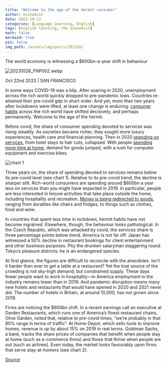 ```yaml
---
title: "Welcome to the age of the hermit consumer"
author: economist
date: 2023-10-22
categories: [Language Learning, English]
tags: [english learning, the economist]
math: false
mermaid: true
pin: false
img_path: /assets/img/posts/202310/
---
```


The world economy is witnessing a \$600bn-a-year shift in behaviour

![20231028_FNP002.webp](20231028_FNP002.webp)

Oct 22nd 2023  \|  SAN FRANCISCO

In some ways COVID-19 was a blip. After soaring in 2020, unemployment across the rich world quickly dropped to pre-pandemic lows. Countries re-attained their pre-covid gdp in short order. And yet, more than two years after lockdowns were lifted, at least one change is enduring: [consumer habits](https://www.economist.com/business/2022/11/27/the-new-winners-and-losers-in-business) across the rich world have shifted decisively, and perhaps permanently. Welcome to the age of the hermit.

Before covid, the share of consumer spending devoted to services was rising steadily. As societies became richer, they sought more luxury experiences, health care and financial planning. Then in 2020 [spending on services](https://www.economist.com/graphic-detail/2020/04/09/how-the-covid-19-pandemic-is-changing-americans-spending-habits), from hotel stays to hair cuts, collapsed. With people [spending more time at home](https://www.economist.com/business/2023/07/10/the-fight-over-working-from-home-goes-global), demand for goods jumped, with a rush for computer equipment and exercise bikes.

![chart 1](20231028_FNC118.webp)

Three years on, the share of spending devoted to services remains below its pre-covid level (see chart 1). Relative to its pre-covid trend, the decline is sharper still. Rich-world consumers are spending around $600bn a year less on services than you might have expected in 2019. In particular, people are less interested in leisure activities that take place outside the home, including hospitality and recreation. [Money is being redirected to goods](https://www.economist.com/finance-and-economics/2022/04/23/all-over-the-rich-world-new-businesses-are-springing-to-life), ranging from durables like chairs and fridges, to things such as clothes, food and wine.

In countries that spent less time in lockdown, hermit habits have not become ingrained. Elsewhere, though, the behaviour looks pathological. In the Czech Republic, which was whacked by covid, the services share is three percentage points below trend. America is not far off. Japan has witnessed a 50% decline in restaurant bookings for client entertainment and other business purposes. Pity the drunken salaryman staggering round Tokyo’s pleasure districts: he is an endangered species.

At first glance, the figures are difficult to reconcile with the anecdotes. Isn’t it harder than ever to get a table at a restaurant? Yet the true source of the crowding is not sky-high demand, but constrained supply. These days fewer people want to work in hospitality—in America employment in the industry remains lower than in 2019. And pandemic disruption means many new hotels and restaurants that would have opened in 2020 and 2021 never did. The number of hotels in Britain, at around 10,000, has not grown since 2019.

Firms are noticing the \$600bn shift. In a recent earnings call an executive at Darden Restaurants, which runs one of America’s finest restaurant chains, Olive Garden, noted that, relative to pre-covid times, “we’re probably in that 80% range in terms of traffic”. At Home Depot, which sells tools to improve homes, revenue is up by about 15% on 2019 in real terms. Goldman Sachs, a bank, tracks the share prices of companies that benefit when people stay at home (such as e-commerce firms) and those that thrive when people are out (such as airlines). Even today, the market looks favourably upon firms that serve stay-at-homers (see chart 2).

[Source](https://www.economist.com/finance-and-economics/2023/10/22/welcome-to-the-age-of-the-hermit-consumer)



